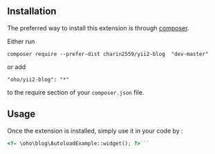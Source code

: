 Installation
------------

The preferred way to install this extension is through [composer](http://getcomposer.org/download/).

Either run

```
composer require --prefer-dist charin2559/yii2-blog  "dev-master"
```

or add

```
"oho/yii2-blog": "*"
```

to the require section of your `composer.json` file.


Usage
-----

Once the extension is installed, simply use it in your code by  :

```php
<?= \oho\blog\AutoloadExample::widget(); ?>```